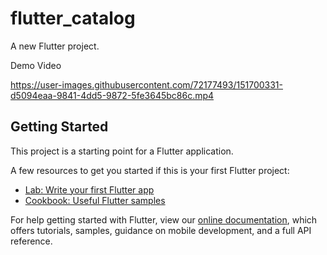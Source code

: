 # flutter_catalog

A new Flutter project.

Demo Video


https://user-images.githubusercontent.com/72177493/151700331-d5094eaa-9841-4dd5-9872-5fe3645bc86c.mp4

## Getting Started

This project is a starting point for a Flutter application.

A few resources to get you started if this is your first Flutter project:

- [Lab: Write your first Flutter app](https://flutter.dev/docs/get-started/codelab)
- [Cookbook: Useful Flutter samples](https://flutter.dev/docs/cookbook)

For help getting started with Flutter, view our
[online documentation](https://flutter.dev/docs), which offers tutorials,
samples, guidance on mobile development, and a full API reference.
